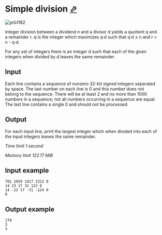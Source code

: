 # Simple division [⬀](https://www.e-olymp.com/en/contests/9520/problems/83417)

![prb1182](1284187239.JPG)

Integer division between a dividend n and a divisor d yields a quotient q and a remainder r. q is the integer which maximizes q·d such that q·d ≤ n and r = n - q·d.

For any set of integers there is an integer d such that each of the given integers when divided by d leaves the same remainder.

## Input

Each line contains a sequence of nonzero 32-bit signed integers separated by space. The last number on each line is 0 and this number does not belong to the sequence. There will be at least 2 and no more than 1000 numbers in a sequence; not all numbers occurring in a sequence are equal. The last line contains a single 0 and should not be processed.

## Output

For each input line, print the largest integer which when divided into each of the input integers leaves the same remainder.

*Time limit 1 second*

*Memory limit 122.17 MiB*


## Input example

```
701 1059 1417 2312 0
14 23 17 32 122 0
14 -22 17 -31 -124 0
0
```

## Output example

```
179
3
3
```
